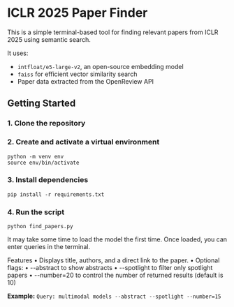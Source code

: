 # ICLR 2025 Paper Finder

This is a simple terminal-based tool for finding relevant papers from ICLR 2025 using semantic search.

It uses:
- `intfloat/e5-large-v2`, an open-source embedding model
- `faiss` for efficient vector similarity search
- Paper data extracted from the OpenReview API

## Getting Started

### 1. Clone the repository
### 2. Create and activate a virtual environment

```console
python -m venv env
source env/bin/activate 
```
### 3. Install dependencies

```console
pip install -r requirements.txt
```

### 4. Run the script 
```console
python find_papers.py
```

It may take some time to load the model the first time. Once loaded, you can enter queries in the terminal.

Features
	•	Displays title, authors, and a direct link to the paper.
	•	Optional flags:
	•	--abstract to show abstracts
	•	--spotlight to filter only spotlight papers
	•	--number=20 to control the number of returned results (default is 10)

**Example:**
`Query: multimodal models --abstract --spotlight --number=15`

